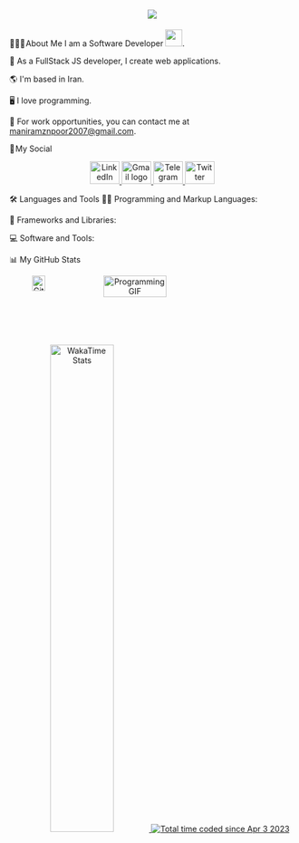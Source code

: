 <h1 align="center"> <img src="https://readme-typing-svg.herokuapp.com/?lines=Welcome,+There!+👋;I'm+Mani+Ramezanpour;I'm+happy+to+meet+you,+my+dear!&center=true&font=Vazirmatn&weight=800&duration=3000&pause=1000&height=100&width=500&color=be185d&size=30"> </h1>

👨🏻‍🦱 About Me
I am a Software Developer <img src="https://media.giphy.com/media/WUlplcMpOCEmTGBtBW/giphy.gif" width="30">.

🔭 As a FullStack JS developer, I create web applications.

🌎 I'm based in Iran.

🖥 I love programming.

🤝 For work opportunities, you can contact me at maniramznpoor2007@gmail.com.

📌 My Social
<div align="center"> <a href="https://www.linkedin.com/in/mani-ramezanpour/" target="_blank"> <img src="https://raw.githubusercontent.com/maurodesouza/profile-readme-generator/master/src/assets/icons/social/linkedin/default.svg" width="52" height="40" alt="LinkedIn logo" /> </a> <a href="mailto:maniramznpoor2007@gmail.com" target="_blank"> <img src="https://raw.githubusercontent.com/maurodesouza/profile-readme-generator/master/src/assets/icons/social/gmail/default.svg" width="52" height="40" alt="Gmail logo" /> </a> <a href="https://t.me/ManiRmp" target="_blank"> <img src="https://raw.githubusercontent.com/maurodesouza/profile-readme-generator/master/src/assets/icons/social/telegram/default.svg" width="52" height="40" alt="Telegram logo" /> </a> <a href="https://twitter.com/Manirmps" target="_blank"> <img src="https://raw.githubusercontent.com/maurodesouza/profile-readme-generator/master/src/assets/icons/social/twitter/default.svg" width="52" height="40" alt="Twitter logo" /> </a> </div>

🛠 Languages and Tools
👨‍💻 Programming and Markup Languages:

🧰 Frameworks and Libraries:

💻 Software and Tools:

📊 My GitHub Stats
<div align="center" style="display: flex; flex-direction: row;"> <a href="https://github.com/ManiRamezanpour"> <img width="47%" height="auto" src="https://github-readme-stats-eight-theta.vercel.app/api?username=ManiRamezanpour&show_icons=true&theme=radical&include_all_commits=true&count_private=true" alt="GitHub Stats"/> </a> <img width="47%" src="https://i.imgur.com/kWJpUr0.gif" alt="Programming GIF"/> </div>

<div align="center"> <a href="https://wakatime.com/@Manirmp" target="_blank"> <img width="47%" src="https://github-readme-stats.vercel.app/api/wakatime?username=Manirmp&border_radius=5px&border_color=fff&icon_color=58a6ff&show_icons=true&langs_count=10&theme=gruvbox" alt="WakaTime Stats"/> </a> <a href="https://wakatime.com/@f6cba48f-6d25-40e0-89e0-0a5d03af2dc1"> <img src="https://wakatime.com/badge/user/f6cba48f-6d25-40e0-89e0-0a5d03af2dc1.svg" alt="Total time coded since Apr 3 2023" /> </a> </div>
